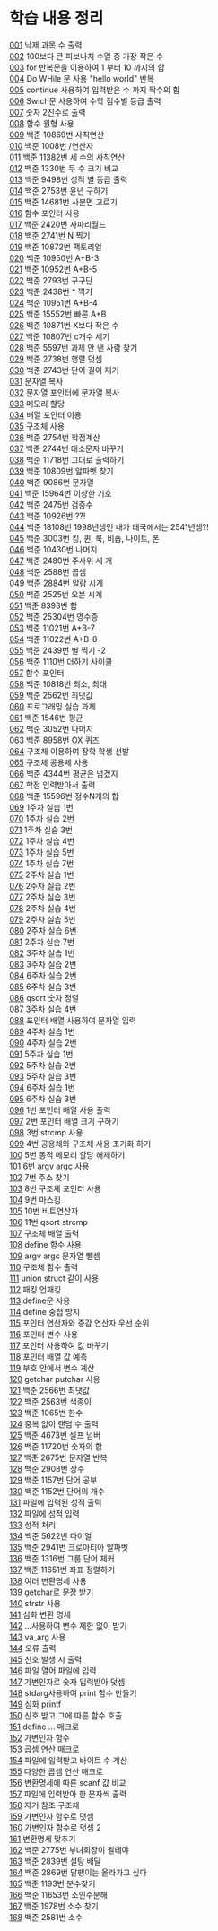 # 학습 내용 정리
[001](https://github.com/fastew/Worksheet/blob/master/.vscode/001.c) 낙제 과목 수 출력<br>
[002](https://github.com/fastew/Worksheet/blob/master/.vscode/002.c) 100보다 큰 피보나치 수열 중 가장 작은 수<br>
[003](https://github.com/fastew/Worksheet/blob/master/.vscode/003.c) for 반복문을 이용하여 1 부터 10 까지의 합 <br>
[004](https://github.com/fastew/Worksheet/blob/master/.vscode/004.c) Do WHile 문 사용 "hello world" 반복<br>
[005](https://github.com/fastew/Worksheet/blob/master/.vscode/005.c) continue 사용하여 입력받은 수 까지 짝수의 합 <br>
[006](https://github.com/fastew/Worksheet/blob/master/.vscode/006.c) Swich문 사용하여 수학 점수별 등급 출력<br>
[007](https://github.com/fastew/Worksheet/blob/master/.vscode/007.c) 숫자 2진수로 출력<br>
[008](https://github.com/fastew/Worksheet/blob/master/.vscode/008.c) 함수 원형 사용<br>
[009](https://github.com/fastew/Worksheet/blob/master/.vscode/009.c) 백준 10869번 사칙연산 <br>
[010](https://github.com/fastew/Worksheet/blob/master/.vscode/010.c) 백준 1008번 /연산자<br>
[011](https://github.com/fastew/Worksheet/blob/master/.vscode/011.c) 백준 11382번 세 수의 사칙연산 <br>
[012](https://github.com/fastew/Worksheet/blob/master/.vscode/012.c) 백준 1330번 두 수 크기 비교 <br>
[013](https://github.com/fastew/Worksheet/blob/master/.vscode/013.c) 백준 9498번 성적 별 등급 출력<br>
[014](https://github.com/fastew/Worksheet/blob/master/.vscode/014.c) 백준 2753번 윤년 구하기<br>
[015](https://github.com/fastew/Worksheet/blob/master/.vscode/015.c) 백준 14681번 사분면 고르기 <br>
[016](https://github.com/fastew/Worksheet/blob/master/.vscode/016.c) 함수 포인터 사용 <br>
[017](https://github.com/fastew/Worksheet/blob/master/.vscode/017.c) 백준 2420번 사파리월드<br>
[018](https://github.com/fastew/Worksheet/blob/master/.vscode/018.c) 백준 2741번 N 찍기<br>
[019](https://github.com/fastew/Worksheet/blob/master/.vscode/019.c) 백준 10872번 팩토리얼 <br>
[020](https://github.com/fastew/Worksheet/blob/master/.vscode/020.c) 백준 10950번 A+B-3<br>
[021](https://github.com/fastew/Worksheet/blob/master/.vscode/021.c) 백준 10952번 A+B-5<br>
[022](https://github.com/fastew/Worksheet/blob/master/.vscode/022.c) 백준 2793번 구구단<br>
[023](https://github.com/fastew/Worksheet/blob/master/.vscode/023.c) 백준 2438번 * 찍기<br>
[024](https://github.com/fastew/Worksheet/blob/master/.vscode/024.c) 백준 10951번 A+B-4<br>
[025](https://github.com/fastew/Worksheet/blob/master/.vscode/025.c) 백준 15552번 빠른 A+B<br>
[026](https://github.com/fastew/Worksheet/blob/master/.vscode/026.c) 백준 10871번 X보다 작은 수<br>
[027](https://github.com/fastew/Worksheet/blob/master/.vscode/027.c) 백준 10807번 c개수 세기<br>
[028](https://github.com/fastew/Worksheet/blob/master/.vscode/028.c) 백준 5597번 과제 안 낸 사람 찾기<br>
[029](https://github.com/fastew/Worksheet/blob/master/.vscode/029.c) 백준 2738번 행렬 덧셈<br>
[030](https://github.com/fastew/Worksheet/blob/master/.vscode/030.c) 백준 2743번 단어 길이 재기 <br>
[031](https://github.com/fastew/Worksheet/blob/master/.vscode/031.c) 문자열 복사<br>
[032](https://github.com/fastew/Worksheet/blob/master/.vscode/032.c) 문자열 포인터에 문자열 복사<br>
[033](https://github.com/fastew/Worksheet/blob/master/.vscode/033.c) 메모리 할당 <br>
[034](https://github.com/fastew/Worksheet/blob/master/.vscode/034.c) 배열 포인터 이용<br>
[035](https://github.com/fastew/Worksheet/blob/master/.vscode/035.c) 구조체 사용<br>
[036](https://github.com/fastew/Worksheet/blob/master/.vscode/036.c) 백준 2754번 학점계산<br>
[037](https://github.com/fastew/Worksheet/blob/master/.vscode/037.c) 백준 2744번 대소문자 바꾸기<br>
[038](https://github.com/fastew/Worksheet/blob/master/.vscode/038.c) 백준 11718번 그대로 출력하기 <br>
[039](https://github.com/fastew/Worksheet/blob/master/.vscode/039.c) 백준 10809번 알파벳 찾기<br>
[040](https://github.com/fastew/Worksheet/blob/master/.vscode/040.c) 백준 9086번 문자열<br>
[041](https://github.com/fastew/Worksheet/blob/master/.vscode/041.c) 백준 15964번 이상한 기호 <br>
[042](https://github.com/fastew/Worksheet/blob/master/.vscode/042.c) 백준 2475번 검증수<br>
[043](https://github.com/fastew/Worksheet/blob/master/.vscode/043.c) 백준 10926번 ??!<br>
[044](https://github.com/fastew/Worksheet/blob/master/.vscode/044.c) 백준 18108번 1998년생인 내가 태국에서는 2541년생?!<br>
[045](https://github.com/fastew/Worksheet/blob/master/.vscode/045.c) 백준 3003번 킹, 퀸, 룩, 비숍, 나이트, 폰<br>
[046](https://github.com/fastew/Worksheet/blob/master/.vscode/046.c) 백준 10430번 나머지 <br>
[047](https://github.com/fastew/Worksheet/blob/master/.vscode/047.c) 백준 2480번 주사위 세 개 <br>
[048](https://github.com/fastew/Worksheet/blob/master/.vscode/048.c) 백준 2588번 곱셈<br>
[049](https://github.com/fastew/Worksheet/blob/master/.vscode/049.c) 백준 2884번 알람 시계<br>
[050](https://github.com/fastew/Worksheet/blob/master/.vscode/050.c) 백준 2525번 오븐 시계<br>
[051](https://github.com/fastew/Worksheet/blob/master/.vscode/051.c) 백준 8393번 합<br>
[052](https://github.com/fastew/Worksheet/blob/master/.vscode/052.c) 백준 25304번 영수증 <br>
[053](https://github.com/fastew/Worksheet/blob/master/.vscode/053.c) 백준 11021번 A+B-7<br>
[054](https://github.com/fastew/Worksheet/blob/master/.vscode/054.c) 백준 11022번 A+B-8<br>
[055](https://github.com/fastew/Worksheet/blob/master/.vscode/055.c) 백준 2439번 별 찍기 -2<br>
[056](https://github.com/fastew/Worksheet/blob/master/.vscode/056.c) 백준 1110번 더하기 사이클<br>
[057](https://github.com/fastew/Worksheet/blob/master/.vscode/057.c) 함수 포인터 <br>
[058](https://github.com/fastew/Worksheet/blob/master/.vscode/058.c) 백준 10818번 최소, 최대<br>
[059](https://github.com/fastew/Worksheet/blob/master/.vscode/059.c) 백준 2562번 최댓값<br>
[060](https://github.com/fastew/Worksheet/blob/master/.vscode/060.c) 프로그래밍 실습 과제<br>
[061](https://github.com/fastew/Worksheet/blob/master/.vscode/061.c) 백준 1546번 평균<br>
[062](https://github.com/fastew/Worksheet/blob/master/.vscode/062.c) 백준 3052번 나머지<br>
[063](https://github.com/fastew/Worksheet/blob/master/.vscode/063.c) 백준 8958번 OX 퀴즈 <br>
[064](https://github.com/fastew/Worksheet/blob/master/.vscode/064.c) 구조체 이용하여 장학 학생 선발<br>
[065](https://github.com/fastew/Worksheet/blob/master/.vscode/065.c) 구조체 공용체 사용<br>
[066](https://github.com/fastew/Worksheet/blob/master/.vscode/066.c) 백준 4344번 평균은 넘겠지<br>
[067](https://github.com/fastew/Worksheet/blob/master/.vscode/067.c) 학점 입력받아서 출력<br>
[068](https://github.com/fastew/Worksheet/blob/master/.vscode/068.c) 백준 15596번 정수N개의 합<br>
[069](https://github.com/fastew/Worksheet/blob/master/.vscode/069.c) 1주차 실습 1번 <br>
[070](https://github.com/fastew/Worksheet/blob/master/.vscode/070.c) 1주차 실습 2번 <br>
[071](https://github.com/fastew/Worksheet/blob/master/.vscode/071.c) 1주차 실습 3번<br>
[072](https://github.com/fastew/Worksheet/blob/master/.vscode/072.c) 1주차 실습 4번<br>
[073](https://github.com/fastew/Worksheet/blob/master/.vscode/073.c) 1주차 실습 5번<br>
[074](https://github.com/fastew/Worksheet/blob/master/.vscode/074.c) 1주차 실습 7번<br>
[075](https://github.com/fastew/Worksheet/blob/master/.vscode/075.c) 2주차 실습 1번 <br>
[076](https://github.com/fastew/Worksheet/blob/master/.vscode/076.c) 2주차 실습 2번 <br>
[077](https://github.com/fastew/Worksheet/blob/master/.vscode/077.c) 2주차 실습 3번 <br>
[078](https://github.com/fastew/Worksheet/blob/master/.vscode/078.c) 2주차 실습 4번 <br>
[079](https://github.com/fastew/Worksheet/blob/master/.vscode/079.c) 2주차 실습 5번<br>
[080](https://github.com/fastew/Worksheet/blob/master/.vscode/080.c) 2주차 실습 6번<br>
[081](https://github.com/fastew/Worksheet/blob/master/.vscode/081.c) 2주차 실습 7번 <br>
[082](https://github.com/fastew/Worksheet/blob/master/.vscode/082.c) 3주차 실습 1번 <br>
[083](https://github.com/fastew/Worksheet/blob/master/.vscode/083.c) 3주차 실습 2번 <br>
[084](https://github.com/fastew/Worksheet/blob/master/.vscode/084.c) 6주차 실습 2번 <br>
[085](https://github.com/fastew/Worksheet/blob/master/.vscode/085.c) 6주차 실습 3번 <br>
[086](https://github.com/fastew/Worksheet/blob/master/.vscode/086.c) qsort 숫자 정렬 <br>
[087](https://github.com/fastew/Worksheet/blob/master/.vscode/087.c) 3주차 실습 4번<br>
[088](https://github.com/fastew/Worksheet/blob/master/.vscode/088.c) 포인터 배열 사용하여 문자열 입력 <br>
[089](https://github.com/fastew/Worksheet/blob/master/.vscode/089.c) 4주차 실습 1번 <br>
[090](https://github.com/fastew/Worksheet/blob/master/.vscode/090.c) 4주차 실습 2번 <br>
[091](https://github.com/fastew/Worksheet/blob/master/.vscode/091.c) 5주차 실습 1번<br>
[092](https://github.com/fastew/Worksheet/blob/master/.vscode/092.c) 5주차 실습 2번<br>
[093](https://github.com/fastew/Worksheet/blob/master/.vscode/093.c) 5주차 실습 3번 <br>
[094](https://github.com/fastew/Worksheet/blob/master/.vscode/094.c) 6주차 실습 1번 <br>
[095](https://github.com/fastew/Worksheet/blob/master/.vscode/095.c) 6주차 실습 3번 <br>
[096](https://github.com/fastew/Worksheet/blob/master/.vscode/096.c) 1번 포인터 배열 사용 출력 <br>
[097](https://github.com/fastew/Worksheet/blob/master/.vscode/097.c) 2번 포인터 배열 크기 구하기<br>
[098](https://github.com/fastew/Worksheet/blob/master/.vscode/098.c) 3번 strcmp 사용<br>
[099](https://github.com/fastew/Worksheet/blob/master/.vscode/099.c) 4번 공용체와 구조체 사용 초기화 하기<br>
[100](https://github.com/fastew/Worksheet/blob/master/.vscode/100.c) 5번 동적 메모리 할당 해제하기 <br>
[101](https://github.com/fastew/Worksheet/blob/master/.vscode/101.c) 6번 argv argc 사용<br>
[102](https://github.com/fastew/Worksheet/blob/master/.vscode/102.c) 7번 주소 찾기<br>
[103](https://github.com/fastew/Worksheet/blob/master/.vscode/103.c) 8번 구조체 포인터 사용 <br>
[104](https://github.com/fastew/Worksheet/blob/master/.vscode/104.c) 9번 마스킹 <br>
[105](https://github.com/fastew/Worksheet/blob/master/.vscode/105.c) 10번 비트연산자 <br>
[106](https://github.com/fastew/Worksheet/blob/master/.vscode/106.c) 11번 qsort strcmp <br>
[107](https://github.com/fastew/Worksheet/blob/master/.vscode/107.c) 구조체 배열 출력 <br>
[108](https://github.com/fastew/Worksheet/blob/master/.vscode/108.c) define 함수 사용 <br>
[109](https://github.com/fastew/Worksheet/blob/master/.vscode/109.c) argv argc 문자열 뺄셈<br>
[110](https://github.com/fastew/Worksheet/blob/master/.vscode/110.c) 구조체 함수 출력 <br>
[111](https://github.com/fastew/Worksheet/blob/master/.vscode/111.c) union struct 같이 사용<br>
[112](https://github.com/fastew/Worksheet/blob/master/.vscode/112.c) 패킹 언패킹<br>
[113](https://github.com/fastew/Worksheet/blob/master/.vscode/113.c) define문 사용<br>
[114](https://github.com/fastew/Worksheet/blob/master/.vscode/114.c) define 중첩 방지<br>
[115](https://github.com/fastew/Worksheet/blob/master/.vscode/115.c) 포인터 연산자와 증감 연산자 우선 순위<br>
[116](https://github.com/fastew/Worksheet/blob/master/.vscode/116.c) 포인터 변수 사용<br>
[117](https://github.com/fastew/Worksheet/blob/master/.vscode/117.c) 포인터 사용하여 값 바꾸기<br>
[118](https://github.com/fastew/Worksheet/blob/master/.vscode/118.c) 포인터 배열 값 예측 <br>
[119](https://github.com/fastew/Worksheet/blob/master/.vscode/119.c) 부호 안에서 변수 계산<br>
[120](https://github.com/fastew/Worksheet/blob/master/.vscode/120.c) getchar putchar 사용<br>
[121](https://github.com/fastew/Worksheet/blob/master/.vscode/121.c) 백준 2566번 최댓값<br>
[122](https://github.com/fastew/Worksheet/blob/master/.vscode/122.c) 백준 2563번 색종이<br>
[123](https://github.com/fastew/Worksheet/blob/master/.vscode/123.c) 백준 1065번 한수 <br>
[124](https://github.com/fastew/Worksheet/blob/master/.vscode/124.c) 중복 없이 랜덤 수 출력<br>
[125](https://github.com/fastew/Worksheet/blob/master/.vscode/125.c) 백준 4673번 셀프 넘버<br>
[126](https://github.com/fastew/Worksheet/blob/master/.vscode/126.c) 백준 11720번 숫자의 합<br>
[127](https://github.com/fastew/Worksheet/blob/master/.vscode/127.c) 백준 2675번 문자열 반복 <br>
[128](https://github.com/fastew/Worksheet/blob/master/.vscode/128.c) 백준 2908번 상수 <br>
[129](https://github.com/fastew/Worksheet/blob/master/.vscode/129.c) 백준 1157번 단어 공부<br>
[130](https://github.com/fastew/Worksheet/blob/master/.vscode/130.c) 백준 1152번 단어의 개수 <br>
[131](https://github.com/fastew/Worksheet/blob/master/.vscode/131.c) 파일에 입력된 성적 출력 <br>
[132](https://github.com/fastew/Worksheet/blob/master/.vscode/132.c) 파일에 성적 입력 <br>
[133](https://github.com/fastew/Worksheet/blob/master/.vscode/133.c) 성적 처리 <br>
[134](https://github.com/fastew/Worksheet/blob/master/.vscode/134.c) 백준 5622번 다이얼 <br>
[135](https://github.com/fastew/Worksheet/blob/master/.vscode/135.c) 백준 2941번 크로아티아 알파벳<br>
[136](https://github.com/fastew/Worksheet/blob/master/.vscode/136.c) 백준 1316번 그룹 단어 체커 <br>
[137](https://github.com/fastew/Worksheet/blob/master/.vscode/137.c) 백준 11651번 좌표 정렬하기<br>
[138](https://github.com/fastew/Worksheet/blob/master/.vscode/138.c) 여러 변환명세 사용 <br>
[139](https://github.com/fastew/Worksheet/blob/master/.vscode/139.c) getchar로 문장 받기<br>
[140](https://github.com/fastew/Worksheet/blob/master/.vscode/140.c) strstr 사용 <br>
[141](https://github.com/fastew/Worksheet/blob/master/.vscode/141.c) 심화 변환 명세<br>
[142](https://github.com/fastew/Worksheet/blob/master/.vscode/142.c) ...사용하여 변수 제한 없이 받기<br>
[143](https://github.com/fastew/Worksheet/blob/master/.vscode/143.c) va_arg 사용 <br>
[144](https://github.com/fastew/Worksheet/blob/master/.vscode/144.c) 오류 출력 <br>
[145](https://github.com/fastew/Worksheet/blob/master/.vscode/145.c) 신호 발생 시 출력 <br>
[146](https://github.com/fastew/Worksheet/blob/master/.vscode/146.c) 파일 열어 파일에 입력 <br>
[147](https://github.com/fastew/Worksheet/blob/master/.vscode/147.c) 가변인자로 숫자 입력받아 덧셈<br>
[148](https://github.com/fastew/Worksheet/blob/master/.vscode/148.c) stdarg사용하여 print 함수 만들기 <br>
[149](https://github.com/fastew/Worksheet/blob/master/.vscode/149.c) 심화 printf<br>
[150](https://github.com/fastew/Worksheet/blob/master/.vscode/150.c) 신호 받고 그에 따른 함수 호출<br>
[151](https://github.com/fastew/Worksheet/blob/master/.vscode/151.c) define ... 매크로 <br>
[152](https://github.com/fastew/Worksheet/blob/master/.vscode/152.c) 가변인자 함수<br>
[153](https://github.com/fastew/Worksheet/blob/master/.vscode/153.c) 곱셈 연산 매크로<br>
[154](https://github.com/fastew/Worksheet/blob/master/.vscode/154.c) 파일에 입력받고 바이트 수 계산<br>
[155](https://github.com/fastew/Worksheet/blob/master/.vscode/155.c) 다양한 곱셈 연산 매크로<br>
[156](https://github.com/fastew/Worksheet/blob/master/.vscode/156.c) 변환명세에 따른 scanf 값 비교 <br>
[157](https://github.com/fastew/Worksheet/blob/master/.vscode/157.c) 파일에 입력받아 한 문자씩 출력 <br>
[158](https://github.com/fastew/Worksheet/blob/master/.vscode/158.c) 자기 참조 구조체 <br>
[159](https://github.com/fastew/Worksheet/blob/master/.vscode/159.c) 가변인자 함수로 덧셈 <br>
[160](https://github.com/fastew/Worksheet/blob/master/.vscode/160.c) 가변인자 함수로 덧셈 2<br>
[161](https://github.com/fastew/Worksheet/blob/master/.vscode/161.c) 변환명세 맞추기<br>
[162](https://github.com/fastew/Worksheet/blob/master/.vscode/162.c) 백준 2775번 부녀회장이 될테야<br>
[163](https://github.com/fastew/Worksheet/blob/master/.vscode/163.c) 백준 2839번 설탕 배달<br>
[164](https://github.com/fastew/Worksheet/blob/master/.vscode/164.c) 백준 2869번 달팽이는 올라가고 싶다<br>
[165](https://github.com/fastew/Worksheet/blob/master/.vscode/165.c) 백준 1193번 분수찾기<br>
[166](https://github.com/fastew/Worksheet/blob/master/.vscode/166.c) 백준 11653번 소인수분해<br>
[167](https://github.com/fastew/Worksheet/blob/master/.vscode/167.c) 백준 1978번 소수 찾기<br> 
[168](https://github.com/fastew/Worksheet/blob/master/.vscode/168.c) 백준 2581번 소수<br> 

